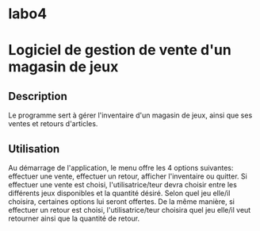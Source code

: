 # labo4
# Logiciel de gestion de vente d'un magasin de jeux

## Description
Le programme sert à gérer l'inventaire d'un magasin de jeux, ainsi que ses ventes et retours d'articles. 

## Utilisation
Au démarrage de l'application, le menu offre les 4 options suivantes: effectuer une vente, effectuer un retour, afficher l'inventaire ou quitter.
Si effectuer une vente est choisi, l'utilisatrice/teur devra choisir entre les différents jeux disponibles et la quantité désiré. Selon quel jeu elle/il choisira, 
certaines options lui seront offertes. De la même manière, si effectuer un retour est choisi, l'utilisatrice/teur choisira quel jeu elle/il veut retourner ainsi que
la quantité de retour.
